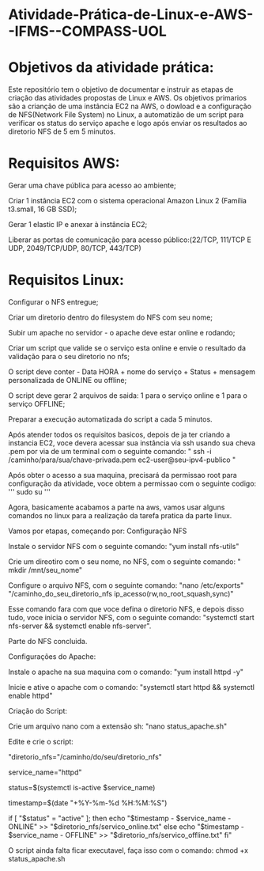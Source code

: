 # Atividade-Prática-de-Linux-e-AWS--IFMS--COMPASS-UOL

# Objetivos da atividade prática:

Este repositório tem o objetivo de documentar e instruir as etapas de criação das atividades propostas de Linux e AWS. Os objetivos primarios são a crianção de uma instância EC2 na AWS, o dowload e a configuração de NFS(Network File System) no Linux, a automatizão de um script para verificar os status do serviço apache e logo após enviar os resultados ao diretorio NFS de 5 em 5 minutos.

# Requisitos AWS:

Gerar uma chave pública para acesso ao ambiente;

Criar 1 instância EC2 com o sistema operacional Amazon Linux 2 (Família t3.small, 16 GB SSD);

Gerar 1 elastic IP e anexar à instância EC2;

Liberar as portas de comunicação para acesso público:(22/TCP, 111/TCP E UDP, 2049/TCP/UDP, 80/TCP, 443/TCP)


# Requisitos Linux: 

Configurar o NFS entregue;

Criar um diretorio dentro do filesystem do NFS com seu nome;

Subir um apache no servidor - o apache deve estar online e rodando;

Criar um script que valide se o serviço esta online e envie o resultado da validação para o seu diretorio no nfs;

O script deve conter - Data HORA + nome do serviço + Status + mensagem personalizada de ONLINE ou offline;

O script deve gerar 2 arquivos de saida: 1 para o serviço online e 1 para o serviço OFFLINE;

Preparar a execução automatizada do script a cada 5 minutos.

Após atender todos os requisitos basicos, depois de ja ter criando a instancia EC2, voce devera acessar sua instância via ssh usando sua cheva .pem por via de um terminal com o seguinte comando:
" ssh -i /caminho/para/sua/chave-privada.pem ec2-user@seu-ipv4-publico "

Após obter o acesso a sua maquina, precisará da permissao root para configuração da atividade, voce obtem a permissao com o seguinte codigo:
''' 
sudo su 
'''

Agora, basicamente acabamos a parte na aws, vamos usar alguns comandos no linux para a realização da tarefa pratica da parte linux.

Vamos por etapas, começando por: Configuração NFS

Instale o servidor NFS com o seguinte comando: 
"yum install nfs-utils"

Crie um direotiro com o seu nome, no NFS, com o seguinte comando: 
" mkdir /mnt/seu_nome"

Configure o arquivo NFS, com o seguinte comando:
"nano /etc/exports"
"/caminho_do_seu_diretorio_nfs ip_acesso(rw,no_root_squash,sync)"

Esse comando fara com que voce defina o diretorio NFS, e depois disso tudo, voce inicia o servidor NFS, com o seguinte comando:
"systemctl start nfs-server && systemctl enable nfs-server".

Parte do NFS concluida.

Configurações do Apache:

Instale o apache na sua maquina com o comando: 
"yum install httpd -y"

Inicie e ative o apache com o comando: 
"systemctl start httpd && systemctl enable httpd"

Criação do Script:

Crie um arquivo nano com a extensão sh:
"nano status_apache.sh"

Edite e crie o script: 

"diretorio_nfs="/caminho/do/seu/diretorio_nfs"

service_name="httpd" 

status=$(systemctl is-active $service_name)

timestamp=$(date "+%Y-%m-%d %H:%M:%S")

if [ "$status" = "active" ]; then
    echo "$timestamp - $service_name - ONLINE" >> "$diretorio_nfs/servico_online.txt"
else
    echo "$timestamp - $service_name - OFFLINE" >> "$diretorio_nfs/servico_offline.txt"
fi"

O script ainda falta ficar executavel, faça isso com o comando: 
chmod +x status_apache.sh

